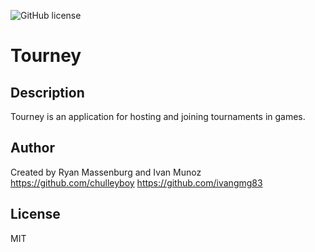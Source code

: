 
![GitHub license](https://img.shields.io/badge/license-MIT-blue.svg)
# Tourney

## Description

Tourney is an application for hosting and joining tournaments in games.

## Author

Created by Ryan Massenburg and Ivan Munoz
https://github.com/chulleyboy
https://github.com/ivangmg83

## License 

 MIT
